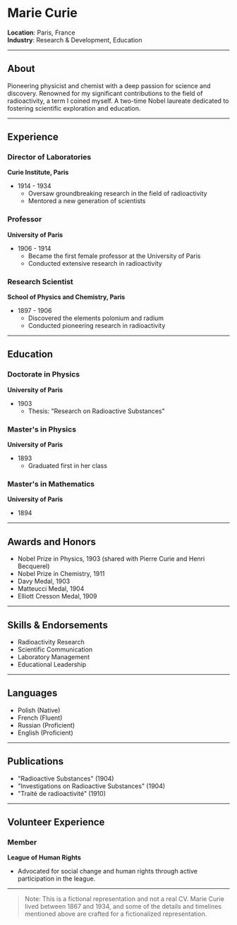 # Marie Curie

**Location**: Paris, France  
**Industry**: Research & Development, Education

---

## About
Pioneering physicist and chemist with a deep passion for science and discovery. Renowned for my significant contributions to the field of radioactivity, a term I coined myself. A two-time Nobel laureate dedicated to fostering scientific exploration and education.

---

## Experience

### Director of Laboratories
**Curie Institute, Paris**
- 1914 - 1934
    - Oversaw groundbreaking research in the field of radioactivity
    - Mentored a new generation of scientists

### Professor
**University of Paris**
- 1906 - 1914
    - Became the first female professor at the University of Paris
    - Conducted extensive research in radioactivity

### Research Scientist
**School of Physics and Chemistry, Paris**
- 1897 - 1906
    - Discovered the elements polonium and radium
    - Conducted pioneering research in radioactivity

---

## Education

### Doctorate in Physics
**University of Paris**
- 1903
    - Thesis: "Research on Radioactive Substances"

### Master's in Physics
**University of Paris**
- 1893
    - Graduated first in her class

### Master's in Mathematics
**University of Paris**
- 1894

---

## Awards and Honors

- Nobel Prize in Physics, 1903 (shared with Pierre Curie and Henri Becquerel)
- Nobel Prize in Chemistry, 1911
- Davy Medal, 1903
- Matteucci Medal, 1904
- Elliott Cresson Medal, 1909

---

## Skills & Endorsements

- Radioactivity Research
- Scientific Communication
- Laboratory Management
- Educational Leadership

---

## Languages

- Polish (Native)
- French (Fluent)
- Russian (Proficient)
- English (Proficient)

---

## Publications

- "Radioactive Substances" (1904)
- "Investigations on Radioactive Substances" (1904)
- "Traité de radioactivité" (1910)

---

## Volunteer Experience

### Member
**League of Human Rights**
- Advocated for social change and human rights through active participation in the league.

---

> Note: This is a fictional representation and not a real CV. Marie Curie lived between 1867 and 1934, and some of the details and timelines mentioned above are crafted for a fictionalized representation.
